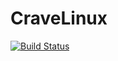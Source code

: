 # CraveLinux

[![Build Status](https://travis-ci.org/IandECrave/CraveLinux.svg?branch=main)](https://travis-ci.org/IandECrave/CraveLinux)


